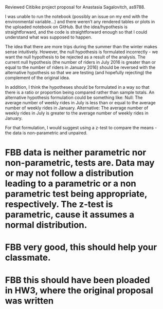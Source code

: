 Reviewed Citibike project proposal for Anastasia Sagalovitch, as9788.

I was unable to run the notebook (possibly an issue on my end with the environmental variable…) and there weren’t any rendered tables or plots in the uploaded notebook on GitHub. But the idea/hypothesis is straightforward, and the code is straightforward enough so that I could understand what was supposed to happen.

The idea that there are more trips during the summer than the winter makes sense intuitively. However, the null hypothesis is formulated incorrectly - we want the null hypothesis to be rejected as a result of the analysis. The current null hypothesis (the number of riders in July 2016 is greater than or equal to the number of riders in January 2016) should be reversed with the alternative hypothesis so that we are testing (and hopefully rejecting) the complement of the original idea. 

In addition, I think the hypotheses should be formulated in a way so that there is a ratio or proportion being compared rather than sample totals. An alternative hypothesis formulation could be something like:
Null: The average number of weekly rides in July is less than or equal to the average number of weekly rides in January.
Alternative: The average number of weekly rides in July is greater to the average number of weekly rides in January.

For that formulation, I would suggest using a z-test to compare the means - the data is non-parametric and unpaired.


# FBB data is neither parametric nor non-parametric, tests are. Data may or may not follow a distribution leading to a parametric or a non parametric test being appropriate, respectively. The z-test is parametric, cause it assumes a normal distribution.
# FBB very good, this should help your classmate.
# FBB this should have been ploaded in HW3, where the original proposal was written
